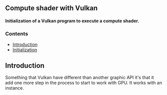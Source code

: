 ## Compute shader with Vulkan

#### Initialization of a Vulkan program to execute a compute shader.

### Contents
- [Introduction](#Introduction)
- [Initialization](#Initialization)

<a name='Introduction'></a>
 
## Introduction

Something that Vulkan have different than another graphic API it's that it add one more step in the process to start to work with GPU. It works with an instance.
